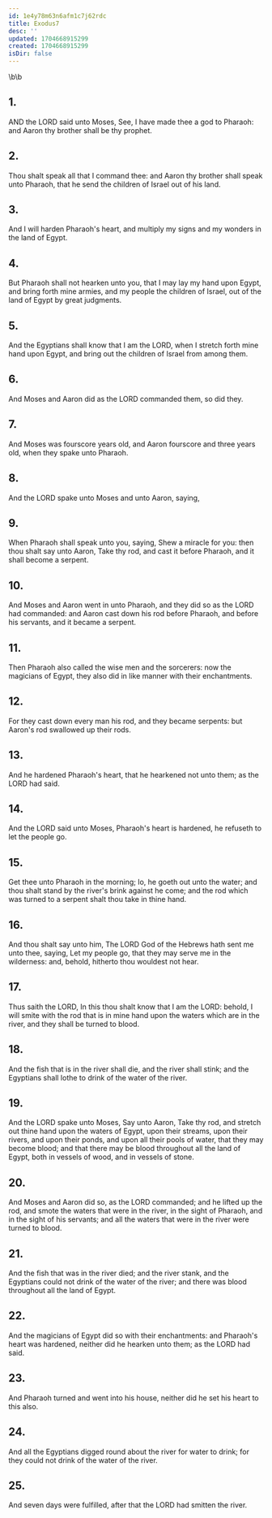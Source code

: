 ```yaml
---
id: 1e4y78m63n6afm1c7j62rdc
title: Exodus7
desc: ''
updated: 1704668915299
created: 1704668915299
isDir: false
---
```

\b\b
## 1.
AND the LORD said unto Moses, See, I have made thee a god to Pharaoh: and Aaron thy brother shall be thy prophet.
## 2.
Thou shalt speak all that I command thee: and Aaron thy brother shall speak unto Pharaoh, that he send the children of Israel out of his land.
## 3.
And I will harden Pharaoh's heart, and multiply my signs and my wonders in the land of Egypt.
## 4.
But Pharaoh shall not hearken unto you, that I may lay my hand upon Egypt, and bring forth mine armies, and my people the children of Israel, out of the land of Egypt by great judgments.
## 5.
And the Egyptians shall know that I am the LORD, when I stretch forth mine hand upon Egypt, and bring out the children of Israel from among them.
## 6.
And Moses and Aaron did as the LORD commanded them, so did they.
## 7.
And Moses was fourscore years old, and Aaron fourscore and three years old, when they spake unto Pharaoh.
## 8.
And the LORD spake unto Moses and unto Aaron, saying,
## 9.
When Pharaoh shall speak unto you, saying, Shew a miracle for you: then thou shalt say unto Aaron, Take thy rod, and cast it before Pharaoh, and it shall become a serpent.
## 10.
And Moses and Aaron went in unto Pharaoh, and they did so as the LORD had commanded: and Aaron cast down his rod before Pharaoh, and before his servants, and it became a serpent.
## 11.
Then Pharaoh also called the wise men and the sorcerers: now the magicians of Egypt, they also did in like manner with their enchantments.
## 12.
For they cast down every man his rod, and they became serpents: but Aaron's rod swallowed up their rods.
## 13.
And he hardened Pharaoh's heart, that he hearkened not unto them; as the LORD had said.
## 14.
And the LORD said unto Moses, Pharaoh's heart is hardened, he refuseth to let the people go.
## 15.
Get thee unto Pharaoh in the morning; lo, he goeth out unto the water; and thou shalt stand by the river's brink against he come; and the rod which was turned to a serpent shalt thou take in thine hand.
## 16.
And thou shalt say unto him, The LORD God of the Hebrews hath sent me unto thee, saying, Let my people go, that they may serve me in the wilderness: and, behold, hitherto thou wouldest not hear.
## 17.
Thus saith the LORD, In this thou shalt know that I am the LORD: behold, I will smite with the rod that is in mine hand upon the waters which are in the river, and they shall be turned to blood.
## 18.
And the fish that is in the river shall die, and the river shall stink; and the Egyptians shall lothe to drink of the water of the river.
## 19.
And the LORD spake unto Moses, Say unto Aaron, Take thy rod, and stretch out thine hand upon the waters of Egypt, upon their streams, upon their rivers, and upon their ponds, and upon all their pools of water, that they may become blood; and that there may be blood throughout all the land of Egypt, both in vessels of wood, and in vessels of stone.
## 20.
And Moses and Aaron did so, as the LORD commanded; and he lifted up the rod, and smote the waters that were in the river, in the sight of Pharaoh, and in the sight of his servants; and all the waters that were in the river were turned to blood.
## 21.
And the fish that was in the river died; and the river stank, and the Egyptians could not drink of the water of the river; and there was blood throughout all the land of Egypt.
## 22.
And the magicians of Egypt did so with their enchantments: and Pharaoh's heart was hardened, neither did he hearken unto them; as the LORD had said.
## 23.
And Pharaoh turned and went into his house, neither did he set his heart to this also.
## 24.
And all the Egyptians digged round about the river for water to drink; for they could not drink of the water of the river.
## 25.
And seven days were fulfilled, after that the LORD had smitten the river.

